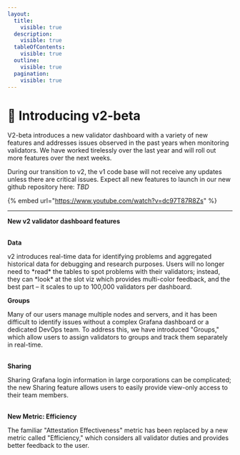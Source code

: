 ```yaml
---
layout:
  title:
    visible: true
  description:
    visible: true
  tableOfContents:
    visible: true
  outline:
    visible: true
  pagination:
    visible: true
---
```


# 🎉 Introducing v2-beta

V2-beta introduces a new validator dashboard with a variety of new features and addresses issues observed in the past years when monitoring validators. We have worked tirelessly over the last year and will roll out more features over the next weeks.&#x20;

During our transition to v2, the v1 code base will not receive any updates unless there are critical issues. Expect all new features to launch in our new github repository here: _TBD_

{% embed url="https://www.youtube.com/watch?v=dc97T87R8Zs" %}

***

**New v2 validator dashboard features**

\
**Data**

v2 introduces real-time data for identifying problems and aggregated historical data for debugging and research purposes. Users will no longer need to \*read\* the tables to spot problems with their validators; instead, they can \*look\* at the slot viz which provides multi-color feedback, and the best part – it scales to up to 100,000 validators per dashboard.

**Groups**

Many of our users manage multiple nodes and servers, and it has been difficult to identify issues without a complex Grafana dashboard or a dedicated DevOps team. To address this, we have introduced "Groups," which allow users to assign validators to groups and track them separately in real-time.

\
**Sharing**

Sharing Grafana login information in large corporations can be complicated; the new Sharing feature allows users to easily provide view-only access to their team members.

\
**New Metric: Efficiency**

The familiar "Attestation Effectiveness" metric has been replaced by a new metric called "Efficiency," which considers all validator duties and provides better feedback to the user.
